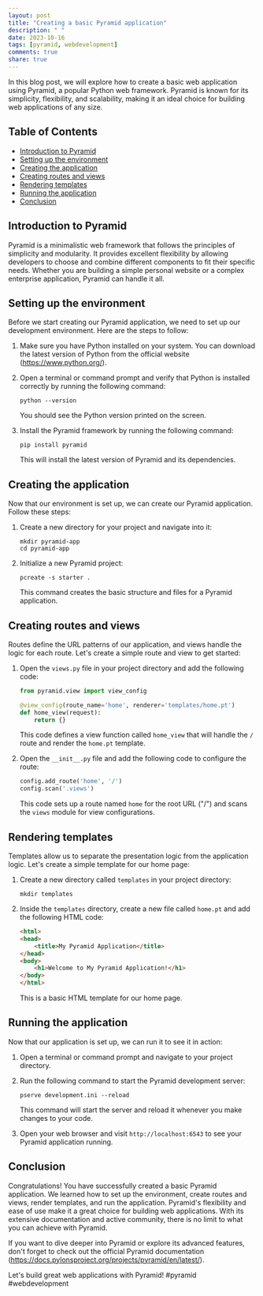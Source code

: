 ```yaml
---
layout: post
title: "Creating a basic Pyramid application"
description: " "
date: 2023-10-16
tags: [pyramid, webdevelopment]
comments: true
share: true
---
```


In this blog post, we will explore how to create a basic web application using Pyramid, a popular Python web framework. Pyramid is known for its simplicity, flexibility, and scalability, making it an ideal choice for building web applications of any size.

## Table of Contents
-  [Introduction to Pyramid](#Introduction-to-Pyramid)
-  [Setting up the environment](#Setting-up-the-environment)
-  [Creating the application](#Creating-the-application)
-  [Creating routes and views](#Creating-routes-and-views)
-  [Rendering templates](#Rendering-templates)
-  [Running the application](#Running-the-application)
-  [Conclusion](#Conclusion)

## Introduction to Pyramid

Pyramid is a minimalistic web framework that follows the principles of simplicity and modularity. It provides excellent flexibility by allowing developers to choose and combine different components to fit their specific needs. Whether you are building a simple personal website or a complex enterprise application, Pyramid can handle it all.

## Setting up the environment

Before we start creating our Pyramid application, we need to set up our development environment. Here are the steps to follow:

1. Make sure you have Python installed on your system. You can download the latest version of Python from the official website (https://www.python.org/).

2. Open a terminal or command prompt and verify that Python is installed correctly by running the following command:

   ```
   python --version
   ```

   You should see the Python version printed on the screen.

3. Install the Pyramid framework by running the following command:

   ```
   pip install pyramid
   ```

   This will install the latest version of Pyramid and its dependencies.

## Creating the application

Now that our environment is set up, we can create our Pyramid application. Follow these steps:

1. Create a new directory for your project and navigate into it:

   ```
   mkdir pyramid-app
   cd pyramid-app
   ```

2. Initialize a new Pyramid project:

   ```
   pcreate -s starter .
   ```

   This command creates the basic structure and files for a Pyramid application.

## Creating routes and views

Routes define the URL patterns of our application, and views handle the logic for each route. Let's create a simple route and view to get started:

1. Open the `views.py` file in your project directory and add the following code:

   ```python
   from pyramid.view import view_config

   @view_config(route_name='home', renderer='templates/home.pt')
   def home_view(request):
       return {}
   ```

   This code defines a view function called `home_view` that will handle the `/` route and render the `home.pt` template.

2. Open the `__init__.py` file and add the following code to configure the route:

   ```python
   config.add_route('home', '/')
   config.scan('.views')
   ```

   This code sets up a route named `home` for the root URL ("/") and scans the `views` module for view configurations.

## Rendering templates

Templates allow us to separate the presentation logic from the application logic. Let's create a simple template for our home page:

1. Create a new directory called `templates` in your project directory:

   ```
   mkdir templates
   ```

2. Inside the `templates` directory, create a new file called `home.pt` and add the following HTML code:

   ```html
   <html>
   <head>
       <title>My Pyramid Application</title>
   </head>
   <body>
       <h1>Welcome to My Pyramid Application!</h1>
   </body>
   </html>
   ```

   This is a basic HTML template for our home page.

## Running the application

Now that our application is set up, we can run it to see it in action:

1. Open a terminal or command prompt and navigate to your project directory.

2. Run the following command to start the Pyramid development server:

   ```
   pserve development.ini --reload
   ```

   This command will start the server and reload it whenever you make changes to your code.

3. Open your web browser and visit `http://localhost:6543` to see your Pyramid application running.

## Conclusion

Congratulations! You have successfully created a basic Pyramid application. We learned how to set up the environment, create routes and views, render templates, and run the application. Pyramid's flexibility and ease of use make it a great choice for building web applications. With its extensive documentation and active community, there is no limit to what you can achieve with Pyramid.

If you want to dive deeper into Pyramid or explore its advanced features, don't forget to check out the official Pyramid documentation (https://docs.pylonsproject.org/projects/pyramid/en/latest/).

Let's build great web applications with Pyramid! #pyramid #webdevelopment